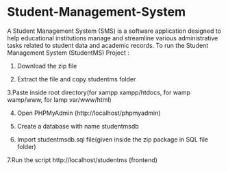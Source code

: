 # Student-Management-System
A Student Management System (SMS) is a software application designed to help educational institutions manage and streamline various administrative tasks related to student data and academic records. To run the Student Management System (StudentMS) Project :

1. Download the  zip file

2. Extract the file and copy studentms folder

3.Paste inside root directory(for xampp xampp/htdocs, for wamp wamp/www, for lamp var/www/html)

4. Open PHPMyAdmin (http://localhost/phpmyadmin)

5. Create a database with name studentmsdb

6. Import studentmsdb.sql file(given inside the zip package in SQL file folder)

7.Run the script http://localhost/studentms (frontend)
